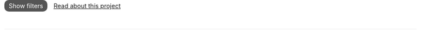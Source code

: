 ```yaml
---
title: Search the security.txt records found in the Alexa Top 1 Million
date: 2019-03-19 21:47:32
tags:
banner_lg: banner-lg.jpg
banner_sm: banner-sm.jpg
seo_description: Use this index to search security.txt records in the Alexa Top 1 Million sites
---
```


<div class="security-txt-wrapper">
	<div class="search-wrapper" id="search-wrapper">
		<div class="filters">
			<div class="search">
				<input type="text" id="search" placeholder="Filter by domain name">
			</div>
			<div class="filter">
				<div class="filter-title">Filter by existence of fields (click to enable)</div><div class="check" data-key="canonical">Canonical</div><div class="check" data-key="preferred_languages">Preferred Languages</div><div class="check" data-key="acknowledgements">Acknowledgements</div><div class="check" data-key="contact">Contact</div><div class="check" data-key="encryption">Encryption</div><div class="check" data-key="hiring">Hiring</div><div class="check" data-key="policy">Policy</div>
			</div>
		</div>
		<div id="filter-toggle" class="filter-toggle">Show filters</div>
		<div class="read-about-this-project"><a href="/security-txt-search">Read about this project</a></div>
		<div id="num-results" class="num-results"></div>
		<div id="results" class="results"></div>
	</div>
	<div class="details">
		<div id="back-to-results" class="back-to-results">&lt; Back to results</div>
		<div id="domain" class="domain"></div>
		<div id="txt"></div>
	</div>
</div>

<script src="data.js"></script>
<script type="text/template" id="template">
	<div class="title">{title}</div>
</script>
<script>
var q = function (query) { return document.querySelectorAll(query) }
var template = q('#template')[0].innerText;
var results = q('#results')[0];
var search = q('#search')[0];
var numResults = q('#num-results')[0];
var searchWrapper = q('#search-wrapper')[0];
var backToResults = q('#back-to-results')[0];
var domain = q('#domain')[0];
var txt = q('#txt')[0];
var elem, tpl, searchTimeout;
var filters = {};

function handleDomainClick(_domain) {
	return function () {
		var text = '';
		var dd = data[_domain];
		domain.innerText = _domain;

		if (dd['.well-known']) {
			text += '<a href="https://' + _domain + '/.well-known/security.txt" target="_blank">/.well-known/security.txt</a><pre>' + dd['.well-known'].raw + '</pre>';
		}

		if (dd['root']) {
			text += '<a href="https://' + _domain + '/security.txt" target="_blank">/security.txt</a><pre>' + dd['root'].raw + '</pre>';
		}

		txt.innerHTML = text;
		searchWrapper.setAttribute('data-hidden', 'true');
	}
}

function refresh() {
	results.innerHTML = '';
	var num = 0;
	var keys = Object.keys(data).sort(function (a, b) {
		if (a < b) return -1;
		if (a > b) return 1;
		return 0;
	});
	var searchValue = search.value.toLowerCase();

	keys.forEach(function (key) {
		// domain filter
		if (searchValue && key.indexOf(searchValue) === -1) return;

		// field filter
		var filterKey
		var isEmpty = function (path, fk) {
			if (!data[key][path]) return true;
			if (!data[key][path][fk] || data[key][path][fk].length === undefined) {
				return data[key][path][fk] === null;
			} else {
				return data[key][path][fk].length === 0;
			}
		}
		for (filterKey in filters) {
			if (filters[filterKey] === true && isEmpty('root', filterKey) && isEmpty('.well-known', filterKey)) return; 
		}

		// create element
		elem = document.createElement('div');
		elem.classList.add('result');
		elem.addEventListener('click', handleDomainClick(key));
		tpl = template.replace('{title}', key);
		elem.innerHTML = tpl;
		results.appendChild(elem);
		num += 1;
	});

	numResults.innerText = num + ' results found';
}

refresh();

search.addEventListener('keyup', function () {
	if (searchTimeout) clearTimeout(searchTimeout);
	searchTimeout = setTimeout(refresh, 300);
});

backToResults.addEventListener('click', function () {
	searchWrapper.setAttribute('data-hidden', 'false');
});

q('.filter .check').forEach(function (filterButton) {
	filterButton.addEventListener('click', function (e) {
		var target = e.target;
		var key, checked;

		while (true) {
			key = target.getAttribute('data-key');

			if (key !== null) {
				break;
			}

			target = target.parentElement;
		}

		checked = target.getAttribute('data-checked');

		if (checked === 'true') {
			target.setAttribute('data-checked', 'false');
			filters[key] = false;
		} else {
			target.setAttribute('data-checked', 'true');
			filters[key] = true;
		}
		refresh();
	});
})

var filters = q('.filters')[0];
var filtersOpen = false;
var filterToggle = q('#filter-toggle')[0];
filterToggle.addEventListener('click', function () {
	if (filtersOpen) {
		filters.setAttribute('data-open', 'false');
		filtersOpen = false;
		filterToggle.innerText = 'Show filters'
	} else {
		filters.setAttribute('data-open', 'true');
		filtersOpen = true;
		filterToggle.innerText = 'Hide filters'
	}
});
</script>

<style>
body {
	overflow: hidden;
}

.filter-toggle {
	background: #555;
	display: inline-block;
	color: white;
	padding: 5px 10px;
	border-radius: 10px;
	cursor: pointer;
}

.read-about-this-project {
	display: inline-block;
	margin-left: 10px;
}

.filters {
	max-height: 0;
	overflow: hidden;
	transition: max-height 0.5s ease-in-out;
}

.filters[data-open="true"] {
	max-height: 300px;
}

.search-wrapper * {
	user-select: none;
}

.search-wrapper br {
	display: none;
}

.filter-title {
	color: #555;
	margin-bottom: 5px;
}

.check {
	display: inline-block;
	padding: 10px;
	border: 1px solid #eee;
	border-radius: 10px;
	margin-right: 5px;
	margin-bottom: 5px;
	cursor: pointer;
	user-select: none;
}

.check[data-checked="true"] {
	background: #eee;
}

.result {
	padding: 20px 10px;
	cursor: pointer;
}

.result:hover {
	background: #efefef;
	border-radius: 5px;
}

.security-txt-wrapper {
	position: fixed;
	overflow: hidden;
	top: 0;
	left: 0;
	width: 100%;
	height: 100%;
	z-index: 1000;
	background: white;
}

.results {
	border-top: 1px solid #eee;
	max-height: 600px;
	overflow-y: scroll;
	position: relative;
	top: 0;
	left: 0;
	z-index: 1;
	-webkit-overflow-scrolling: touch;
}

.search-wrapper {
	transition: transform 0.2s ease-in-out;
	transform: translateX(0);
	background: white;
	position: relative;
	z-index: 1;
	padding: 0 10px;
}

.search-wrapper[data-hidden="true"] {
	transform: translateX(-100%);
}

.details {
	position: absolute;
	top: 0;
	left: 0;
	z-index: 0;
	padding: 0 10px;
	width: 100%;
	height: 100%;
	overflow: scroll;
}

input {
	font-size: 17px;
	padding: 5px;
	width: 100%;
	border-radius: 10px;
	border: 1px solid #eee;
	margin-bottom: 10px;
}

.num-results {
	padding: 20px 0;
}

.back-to-results {
	padding: 20px 0;
	color: #555;
	cursor: pointer;
}

.domain {
	font-size: 30px;
}

#txt {
	overflow: scroll;
	width: 100%;
}
</style>